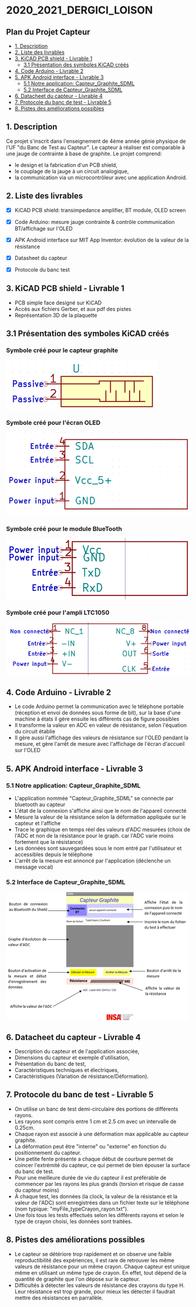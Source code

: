 # 2020_2021_DERGICI_LOISON


## Plan du Projet Capteur

  - [1. Description](#1-description)
  - [2. Liste des livrables](#2-liste-des-livrables)
  - [3. KiCAD PCB shield - Livrable 1](#3-kicad-pcb-shield---livrable-1)
    - [3.1 Présentation des symboles KiCAD créés](#31-présentation-des-symboles-kicad-créés)
  - [4. Code Arduino - Livrable 2](#4-code-arduino---livrable-2)
  - [5. APK Android interface - Livrable 3](#5-apk-android-interface---livrable-3)
    - [5.1 Notre application: Capteur_Graphite_SDML](#51-notre-application-capteur_graphite_sdml)
    - [5.2 Interface de Capteur_Graphite_SDML](#52-interface-de-capteur_graphite_sdml)
  - [6. Datacheet du capteur - Livrable 4](#6-datacheet-du-capteur---livrable-4)
  - [7. Protocole du banc de test - Livrable 5](#7-protocole-du-banc-de-test---livrable-5)
  - [8. Pistes des améliorations possibles](#8-pistes-des-améliorations-possibles)



## 1. Description 

Ce projet s'inscrit dans l'enseignement de 4éme année génie physique de l'UF "du Banc de Test au Capteur".
Le capteur à réaliser est comparable à une jauge de contrainte à base de graphite.
Le projet comprend:
 - le design et la fabrication d'un PCB shield, 
 - le couplage de la jauge à un circuit analogique, 
 - la communication via un microcontrôleur avec une application Android. 



## 2. Liste des livrables

- [x] KiCAD PCB shield: transimpedance amplifier, BT module, OLED screen
- [x] Code Arduino: mesure jauge contrainte & contrôle communication BT/affichage sur l'OLED
- [x] APK Android interface sur MIT App Inventor: évolution de la valeur de la résistance
- [x] Datasheet du capteur
- [x] Protocole du banc test



## 3. KiCAD PCB shield - Livrable 1

- PCB simple face designé sur KiCAD
- Accès aux fichiers Gerber, et aux pdf des pistes
- Représentation 3D de la plaquette

## 3.1 Présentation des symboles KiCAD créés

### Symbole créé pour le capteur graphite
![Symbole du capteur sous KiCAD](Images/Symbole_Capteur_KiCAD.png)

### Symbole créé pour l'écran OLED
![Symbole de l'OLED sous KiCAD](Images/KiCAD_OLED.PNG)

### Symbole créé pour le module BlueTooth
![Symbole du module BT sous KiCAD](Images/KiCAD_ModuleBT.PNG)

### Symbole créé pour l'ampli LTC1050
![Symbole de l'ampli LTC1050 sous KiCAD](Images/KiCAD_Ampli.PNG)







## 4. Code Arduino - Livrable 2

- Le code Arduino permet la communication avec le téléphone portable (réception et envoi de données sous forme de bit), sur la base d'une machine à états il gère ensuite les différents cas de figure possibles
- Il transforme la valeur en ADC en valeur de résistance, selon l'équation du circuit établie
- Il gère aussi l'affichage des valeurs de résistance sur l'OLED pendant la mesure, et gère l'arrêt de mesure avec l'affichage de l'écran d'accueil sur l'OLED



## 5. APK Android interface - Livrable 3


### 5.1 Notre application: Capteur_Graphite_SDML
- L'application nommée "Capteur_Graphite_SDML" se connecte par bluetooth au capteur 
- L'état de la connexion s'affiche ainsi que le nom de l'appareil connecté
- Mesure la valeur de la résistance selon la déformation appliquée sur le capteur et l'affiche
- Trace le graphique en temps réel des valeurs d'ADC mesurées (choix de l'ADC et non de la résistance pour le graph. car l'ADC varie moins fortement que la résistance)
- Les données sont sauvegardées sous le nom entré par l'utilisateur et accessibles depuis le téléphone 
- L'arrêt de la mesure est annoncé par l'application (déclenche un message vocal)

### 5.2 Interface de Capteur_Graphite_SDML

![Interface de l'appli](Images/Interface_App_MIT.png)



## 6. Datacheet du capteur - Livrable 4

- Description du capteur et de l'application associée,
- Dimensions du capteur et exemple d'utilisation,
- Présentation du banc de test,
- Caractéristiques techniques et électriques,
- Caractéristiques (Variation de résistance/Déformation).



## 7. Protocole du banc de test - Livrable 5

- On utilise un banc de test demi-circulaire des portions de différents rayons. 
- Les rayons sont compris entre 1 cm et 2.5 cm avec un intervalle de 0.25cm. 
- Chaque rayon est associé à une déformation max applicable au capteur graphite.
- La déformation peut être "interne" ou "externe" en fonction du positionnement du capteur. 
- Une petite fente présente a chaque début de courbure permet de coincer l'extrémité du capteur, ce qui permet de bien épouser la surface du banc de test. 
- Pour une meilleure durée de vie du capteur il est préférable de commencer par les rayons les plus grands (torsion et risque de casse du capteur moins)
- À chaque test, les données (la clock, la valeur de la résistance et la valeur de l'ADC) sont enregistrées dans un fichier texte sur le téléphone (nom typique: "myFile_typeCrayon_rayon.txt").
- Une fois tous les tests effectués selon les différents rayons et selon le type de crayon choisi, les données sont traitées.



## 8. Pistes des améliorations possibles

- Le capteur se détériore trop rapidement et on observe une faible reproductibilité des expériences, il est rare de retrouver les même valeurs de résistance pour un même crayon. Chaque capteur est unique même en utilisant un même type de crayon. En effet, tout dépend de la quantité de graphite que l'on dépose sur le capteur.  
- Difficultés à détecter les valeurs de résistance des crayons du type H. Leur résistance est trop grande, pour mieux les détecter il faudrait mettre des résistances en parrallèle. 

